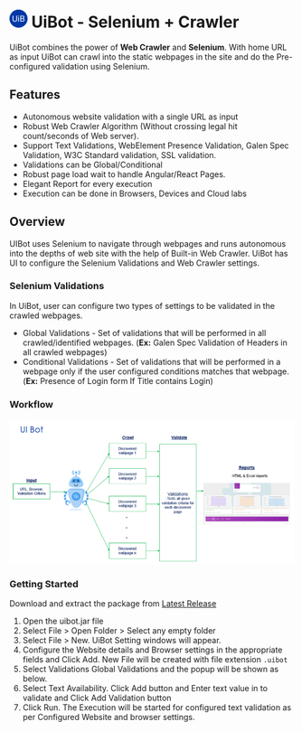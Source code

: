 
# ![Logo](https://github.com/rsangeethk/uibot/blob/master/src/favicon-32x32.png)  UiBot - Selenium + Crawler

UiBot combines the power of **Web Crawler** and **Selenium**. With home URL as input UiBot can crawl into the static webpages in the site and do the Pre-configured validation using Selenium.

## Features

 - Autonomous website validation with a single URL as input
 - Robust Web Crawler Algorithm (Without crossing legal hit count/seconds of Web server).
 -  Support Text Validations, WebElement Presence Validation, Galen Spec Validation, W3C Standard validation, SSL validation.  
 - Validations can be Global/Conditional
 - Robust page load wait to handle Angular/React Pages.
 - Elegant Report for every execution
 - Execution can be done in Browsers, Devices and Cloud labs

## Overview

 UIBot uses Selenium to navigate through webpages and runs autonomous into the depths of web site with the help of Built-in Web Crawler. UiBot has UI to configure the Selenium Validations and Web Crawler settings.
### Selenium Validations
In UiBot, user can configure two types of settings to be validated in the crawled webpages.

 - Global Validations - Set of validations that will be performed in all crawled/identified webpages. (**Ex:** Galen Spec Validation of Headers in all crawled webpages)
 - Conditional Validations - Set of validations that will be performed in a webpage only if the user configured conditions matches that webpage. (**Ex:** Presence of Login form If Title contains Login)

### Workflow

![UIBotFlow](https://github.com/rsangeethk/uibot/blob/master/images/UIBot-Flow.PNG)

### Getting Started
Download and extract the package from [Latest Release](https://github.com/rsangeethk/uibot/releases/tag/1.1) 

 1. Open the uibot.jar file
 2. Select File > Open Folder > Select any empty folder
 3. Select File > New. UiBot Setting windows will appear.
 4. Configure the Website details and Browser settings in the appropriate fields and Click Add. New File will be created with file extension ``.uibot``
 5.  Select Validations Global Validations and the popup will be shown as below.
 6. Select Text Availability. Click Add button and Enter text value in to validate and Click Add Validation button
 7. Click Run. The Execution will be started for configured text validation as per Configured Website and browser settings.
